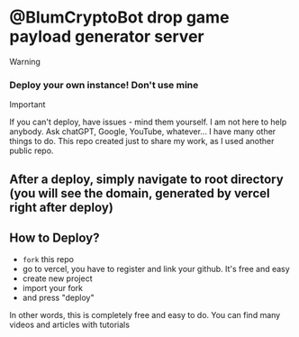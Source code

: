 # @BlumCryptoBot drop game payload generator server

> [!WARNING] 
> ### Deploy your own instance! Don't use mine

> [!IMPORTANT]
> If you can't deploy, have issues - mind them yourself. I am not here to help anybody. Ask chatGPT, Google, YouTube, whatever... I have many other things to do. This repo created just to share my work, as I used another public repo.  

## After a deploy, simply navigate to root directory (you will see the domain, generated by vercel right after deploy)

## How to Deploy?

- `fork` this repo
- go to vercel, you have to register and link your github. It's free and easy
- create new project
- import your fork
- and press "deploy"

In other words, this is completely free and easy to do. You can find many videos and articles with tutorials
